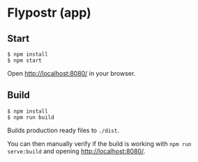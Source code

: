 # Flypostr (app)

## Start

```
$ npm install
$ npm start
```

Open [http://localhost:8080/](http://localhost:8080/) in your browser.

## Build

```
$ npm install
$ npm run build
```

Builds production ready files to `./dist`.

You can then manually verify if the build is working with `npm run serve:build` and opening [http://localhost:8080/](http://localhost:8080/).
